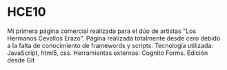 # HCE10
Mi primera página comercial realizada para el dúo de artistas "Los Hermanos Cevallos Erazo". Página realizada totalmente desde cero debido a la falta de conocimiento de framewords y scripts. Tecnología utilizada: JavaScript, html5, css. Herramientas externas: Cognito Forms.
Edición desde Git

